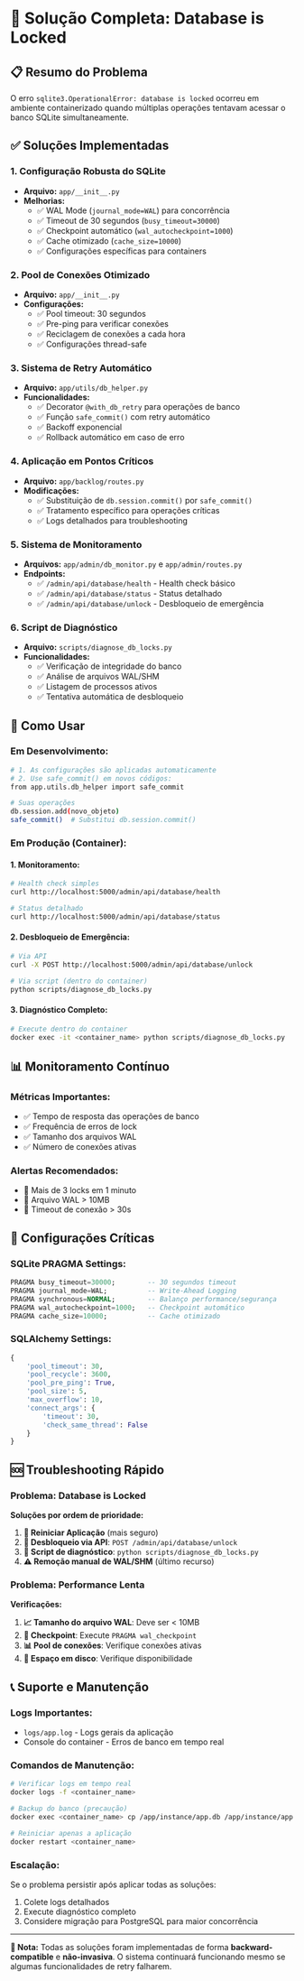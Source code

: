 # 🔧 Solução Completa: Database is Locked

## 📋 Resumo do Problema

O erro `sqlite3.OperationalError: database is locked` ocorreu em ambiente containerizado quando múltiplas operações tentavam acessar o banco SQLite simultaneamente.

## ✅ Soluções Implementadas

### 1. **Configuração Robusta do SQLite**
- **Arquivo:** `app/__init__.py`
- **Melhorias:**
  - ✅ WAL Mode (`journal_mode=WAL`) para concorrência
  - ✅ Timeout de 30 segundos (`busy_timeout=30000`)
  - ✅ Checkpoint automático (`wal_autocheckpoint=1000`)
  - ✅ Cache otimizado (`cache_size=10000`)
  - ✅ Configurações específicas para containers

### 2. **Pool de Conexões Otimizado**
- **Arquivo:** `app/__init__.py`
- **Configurações:**
  - ✅ Pool timeout: 30 segundos
  - ✅ Pre-ping para verificar conexões
  - ✅ Reciclagem de conexões a cada hora
  - ✅ Configurações thread-safe

### 3. **Sistema de Retry Automático**
- **Arquivo:** `app/utils/db_helper.py`
- **Funcionalidades:**
  - ✅ Decorator `@with_db_retry` para operações de banco
  - ✅ Função `safe_commit()` com retry automático
  - ✅ Backoff exponencial
  - ✅ Rollback automático em caso de erro

### 4. **Aplicação em Pontos Críticos**
- **Arquivo:** `app/backlog/routes.py`
- **Modificações:**
  - ✅ Substituição de `db.session.commit()` por `safe_commit()`
  - ✅ Tratamento específico para operações críticas
  - ✅ Logs detalhados para troubleshooting

### 5. **Sistema de Monitoramento**
- **Arquivos:** `app/admin/db_monitor.py` e `app/admin/routes.py`
- **Endpoints:**
  - ✅ `/admin/api/database/health` - Health check básico
  - ✅ `/admin/api/database/status` - Status detalhado
  - ✅ `/admin/api/database/unlock` - Desbloqueio de emergência

### 6. **Script de Diagnóstico**
- **Arquivo:** `scripts/diagnose_db_locks.py`
- **Funcionalidades:**
  - ✅ Verificação de integridade do banco
  - ✅ Análise de arquivos WAL/SHM
  - ✅ Listagem de processos ativos
  - ✅ Tentativa automática de desbloqueio

## 🚀 Como Usar

### **Em Desenvolvimento:**
```bash
# 1. As configurações são aplicadas automaticamente
# 2. Use safe_commit() em novos códigos:
from app.utils.db_helper import safe_commit

# Suas operações
db.session.add(novo_objeto)
safe_commit()  # Substitui db.session.commit()
```

### **Em Produção (Container):**

#### **1. Monitoramento:**
```bash
# Health check simples
curl http://localhost:5000/admin/api/database/health

# Status detalhado
curl http://localhost:5000/admin/api/database/status
```

#### **2. Desbloqueio de Emergência:**
```bash
# Via API
curl -X POST http://localhost:5000/admin/api/database/unlock

# Via script (dentro do container)
python scripts/diagnose_db_locks.py
```

#### **3. Diagnóstico Completo:**
```bash
# Execute dentro do container
docker exec -it <container_name> python scripts/diagnose_db_locks.py
```

## 📊 Monitoramento Contínuo

### **Métricas Importantes:**
- ✅ Tempo de resposta das operações de banco
- ✅ Frequência de erros de lock
- ✅ Tamanho dos arquivos WAL
- ✅ Número de conexões ativas

### **Alertas Recomendados:**
- 🚨 Mais de 3 locks em 1 minuto
- 🚨 Arquivo WAL > 10MB
- 🚨 Timeout de conexão > 30s

## 🔧 Configurações Críticas

### **SQLite PRAGMA Settings:**
```sql
PRAGMA busy_timeout=30000;        -- 30 segundos timeout
PRAGMA journal_mode=WAL;          -- Write-Ahead Logging
PRAGMA synchronous=NORMAL;        -- Balanço performance/segurança
PRAGMA wal_autocheckpoint=1000;   -- Checkpoint automático
PRAGMA cache_size=10000;          -- Cache otimizado
```

### **SQLAlchemy Settings:**
```python
{
    'pool_timeout': 30,
    'pool_recycle': 3600,
    'pool_pre_ping': True,
    'pool_size': 5,
    'max_overflow': 10,
    'connect_args': {
        'timeout': 30,
        'check_same_thread': False
    }
}
```

## 🆘 Troubleshooting Rápido

### **Problema:** Database is Locked
**Soluções por ordem de prioridade:**

1. **🔄 Reiniciar Aplicação** (mais seguro)
2. **🔧 Desbloqueio via API**: `POST /admin/api/database/unlock`
3. **📜 Script de diagnóstico**: `python scripts/diagnose_db_locks.py`
4. **⚠️ Remoção manual de WAL/SHM** (último recurso)

### **Problema:** Performance Lenta
**Verificações:**

1. **📈 Tamanho do arquivo WAL**: Deve ser < 10MB
2. **🔄 Checkpoint**: Execute `PRAGMA wal_checkpoint`
3. **📊 Pool de conexões**: Verifique conexões ativas
4. **💾 Espaço em disco**: Verifique disponibilidade

## 📞 Suporte e Manutenção

### **Logs Importantes:**
- `logs/app.log` - Logs gerais da aplicação
- Console do container - Erros de banco em tempo real

### **Comandos de Manutenção:**
```bash
# Verificar logs em tempo real
docker logs -f <container_name>

# Backup do banco (precaução)
docker exec <container_name> cp /app/instance/app.db /app/instance/app.db.backup

# Reiniciar apenas a aplicação
docker restart <container_name>
```

### **Escalação:**
Se o problema persistir após aplicar todas as soluções:
1. Colete logs detalhados
2. Execute diagnóstico completo
3. Considere migração para PostgreSQL para maior concorrência

---

**📝 Nota:** Todas as soluções foram implementadas de forma **backward-compatible** e **não-invasiva**. O sistema continuará funcionando mesmo se algumas funcionalidades de retry falharem. 
